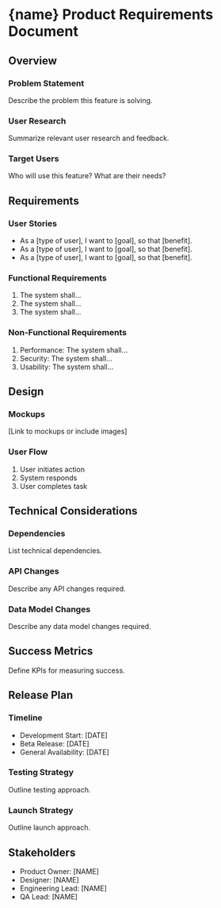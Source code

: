# {name} Product Requirements Document

## Overview

### Problem Statement

Describe the problem this feature is solving.

### User Research

Summarize relevant user research and feedback.

### Target Users

Who will use this feature? What are their needs?

## Requirements

### User Stories

- As a [type of user], I want to [goal], so that [benefit].
- As a [type of user], I want to [goal], so that [benefit].
- As a [type of user], I want to [goal], so that [benefit].

### Functional Requirements

1. The system shall...
2. The system shall...
3. The system shall...

### Non-Functional Requirements

1. Performance: The system shall...
2. Security: The system shall...
3. Usability: The system shall...

## Design

### Mockups

[Link to mockups or include images]

### User Flow

1. User initiates action
2. System responds
3. User completes task

## Technical Considerations

### Dependencies

List technical dependencies.

### API Changes

Describe any API changes required.

### Data Model Changes

Describe any data model changes required.

## Success Metrics

Define KPIs for measuring success.

## Release Plan

### Timeline

- Development Start: [DATE]
- Beta Release: [DATE]
- General Availability: [DATE]

### Testing Strategy

Outline testing approach.

### Launch Strategy

Outline launch approach.

## Stakeholders

- Product Owner: [NAME]
- Designer: [NAME]
- Engineering Lead: [NAME]
- QA Lead: [NAME]